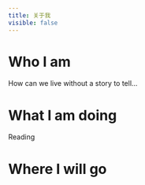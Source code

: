 ```yaml
---
title: 关于我
visible: false
---
```


# Who I am

How can we live without a story to tell...

# What I am doing

Reading

# Where I will go

